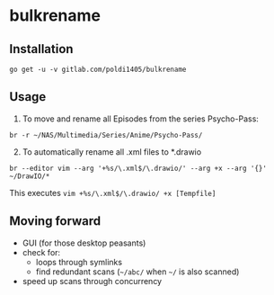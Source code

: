 # bulkrename

## Installation

```
go get -u -v gitlab.com/poldi1405/bulkrename
```

## Usage

1. To move and rename all Episodes from the series Psycho-Pass:

```
br -r ~/NAS/Multimedia/Series/Anime/Psycho-Pass/
```

2. To automatically rename all .xml files to \*.drawio

```
br --editor vim --arg '+%s/\.xml$/\.drawio/' --arg +x --arg '{}' ~/DrawIO/*
```

This executes `vim +%s/\.xml$/\.drawio/ +x [Tempfile]`

## Moving forward

- GUI (for those desktop peasants)
- check for:
	- loops through symlinks
	- find redundant scans (`~/abc/` when `~/` is also scanned)
- speed up scans through concurrency
